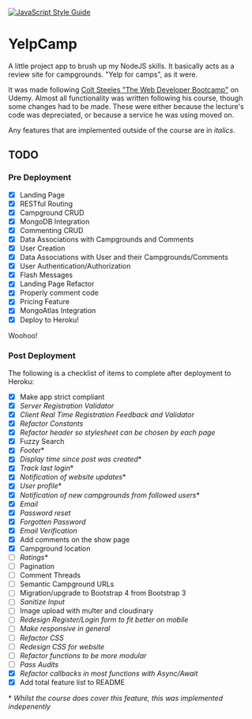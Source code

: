 [![JavaScript Style Guide](https://img.shields.io/badge/code_style-standard-brightgreen.svg)](https://standardjs.com)

# YelpCamp

A little project app to brush up my NodeJS skills. It basically acts as a review site for campgrounds. "Yelp for camps", as it were.

It was made following [Colt Steeles "The Web Developer Bootcamp"](https://www.udemy.com/course/the-web-developer-bootcamp) on Udemy. Almost all functionality was written following his course, though some changes had to be made. These were either because the lecture's code was depreciated, or because a service he was using moved on.

Any features that are implemented outside of the course are in _italics_.
## TODO

### Pre Deployment
- [x] Landing Page
- [x] RESTful Routing
- [x] Campground CRUD
- [x] MongoDB Integration
- [x] Commenting CRUD
- [x] Data Associations with Campgrounds and Comments
- [x] User Creation
- [x] Data Associations with User and their Campgrounds/Comments
- [x] User Authentication/Authorization
- [x] Flash Messages
- [x] Landing Page Refactor
- [x] Properly comment code
- [x] Pricing Feature
- [x] MongoAtlas Integration
- [x] Deploy to Heroku!

Woohoo!

### Post Deployment
The following is a checklist of items to complete after deployment to Heroku:
- [x] Make app strict compliant
- [x] _Server Registration Validator_
- [x] _Client Real Time Registration Feedback and Validator_
- [x] _Refactor Constants_
- [x] _Refactor header so stylesheet can be chosen by each page_
- [x] Fuzzy Search
- [x] _Footer_\*
- [x] _Display time since post was created_\*
- [x] _Track last login_\*
- [x] _Notification of website updates_\*
- [x] _User profile_\*
- [x] _Notification of new campgrounds from followed users_\*
- [x] _Email_
- [x] _Password reset_
- [x] _Forgotten Password_
- [x] _Email Verification_
- [x] Add comments on the show page
- [x] Campground location
- [ ] _Ratings_\*
- [ ] Pagination
- [ ] Comment Threads
- [ ] Semantic Campground URLs
- [ ] Migration/upgrade to Bootstrap 4 from Bootstrap 3
- [ ] _Sanitize Input_
- [ ] Image upload with multer and cloudinary 
- [ ] _Redesign Register/Login form to fit better on mobile_
- [ ] _Make responsive in general_
- [ ] _Refactor CSS_
- [ ] _Redesign CSS for website_
- [ ] _Refactor functions to be more modular_
- [ ] _Pass Audits_
- [x] _Refactor callbacks in most functions with Async/Await_
- [x] Add total feature list to README

\* _Whilst the course does cover this feature, this was implemented indepenently_